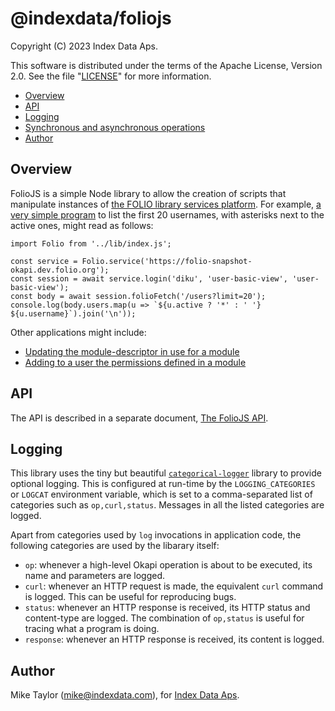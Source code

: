 # @indexdata/foliojs

Copyright (C) 2023 Index Data Aps.

This software is distributed under the terms of the Apache License, Version 2.0. See the file "[LICENSE](LICENSE)" for more information.

<!-- md2toc -l 2 README.md -->
* [Overview](#overview)
* [API](#api)
* [Logging](#logging)
* [Synchronous and asynchronous operations](#synchronous-and-asynchronous-operations)
* [Author](#author)


## Overview

FolioJS is a simple Node library to allow the creation of scripts that manipulate instances of [the FOLIO library services platform](https://www.folio.org/). For example, [a very simple program](bin/folio-list-users.js) to list the first 20 usernames, with asterisks next to the active ones, might read as follows:
```
import Folio from '../lib/index.js';

const service = Folio.service('https://folio-snapshot-okapi.dev.folio.org');
const session = await service.login('diku', 'user-basic-view', 'user-basic-view');
const body = await session.folioFetch('/users?limit=20');
console.log(body.users.map(u => `${u.active ? '*' : ' '} ${u.username}`).join('\n'));
```

Other applications might include:
* [Updating the module-descriptor in use for a module](bin/folio-update-md.js)
* [Adding to a user the permissions defined in a module](bin/folio-add-perms.js)


## API

The API is described in a separate document, [The FolioJS API](doc/api.md).


## Logging

This library uses the tiny but beautiful [`categorical-logger`](https://github.com/openlibraryenvironment/categorical-logger) library to provide optional logging. This is configured at run-time by the `LOGGING_CATEGORIES` or `LOGCAT` environment variable, which is set to a comma-separated list of categories such as `op,curl,status`. Messages in all the listed categories are logged.

Apart from categories used by `log` invocations in application code, the following categories are used by the libarary itself:
* `op`: whenever a high-level Okapi operation is about to be executed, its name and parameters are logged.
* `curl`: whenever an HTTP request is made, the equivalent `curl` command is logged. This can be useful for reproducing bugs.
* `status`: whenever an HTTP response is received, its HTTP status and content-type are logged. The combination of `op,status` is useful for tracing what a program is doing.
* `response`: whenever an HTTP response is received, its content is logged.


## Author

Mike Taylor (mike@indexdata.com),
for [Index Data Aps](https://www.indexdata.com/).



